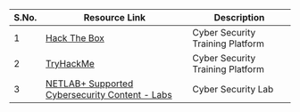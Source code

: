 | **S.No.** | **Resource Link** | **Description** |
|-----------|-------------------|-----------------|
|1          | [Hack The Box](https://www.hackthebox.com/)| Cyber Security Training Platform |
|2          | [TryHackMe](https://tryhackme.com/) | Cyber Security Training Platform |
|3 | [NETLAB+ Supported Cybersecurity Content - Labs](https://www.netdevgroup.com/content/cybersecurity/labs) | Cyber Security Lab |
